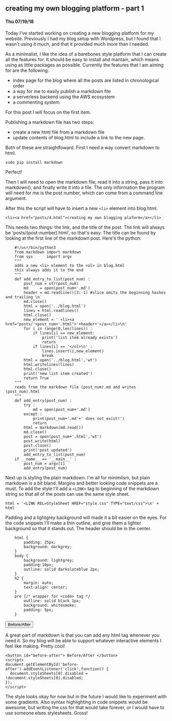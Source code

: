 ## creating my own blogging platform - part 1
#### Thu 07/19/18
Today I've started working on creating a new blogging platform for my website.
Previously I had my blog setup with Wordpress, but I found that I wasn't using it much,
and that it provided much more than I needed.

As a minimalist, I like the idea of a barebones style platform that I can create all the features
for. It should be easy to install and mantain, which means using as little packages as possible.
Currently the features that I am aiming for are the following:

* index page for the blog where all the posts are listed in chronological order
* a way for me to easily publish a markdown file
* a serverless backend using the AWS ecosystem
* a commenting system

For this post I will focus on the first item.

Publishing a markdown file has two steps:

* create a new html file from a markdown file
* update contents of blog.html to include a link to the new page.

Both of these are straightfoward. First I need a way convert markdown to html.

    sudo pip install markdown

Perfect!

Then I will need to open the markdown file, read it into a string, pass it into markdown(),
and finally write it into a file. The only information the program will need for me
is the post number, which can come from a command line argument.

After this the script will have to insert a new `<li>` element into blog.html.

    <li><a href="posts/4.html">creating my own blogging plaform</a></li>

This needs two things: the link, and the title of the post.
The link will always be 'posts/(post-number).html', so that's easy. The title can be found by looking
at the first line of the markdown post. Here's the python:

		#!/usr/bin/python3
		from markdown import markdown
		from sys      import argv
		"""
		adds a new <li> element to the <ol> in blog.html
		this always adds it to the end
		"""
		def add_entry_to_list(post_num) :
			post_num = str(post_num)
			md     = open(post_num+'.md')
			header = md.readline()[3:-1] #slice omits the beginning hashes and trailing \n
			md.close()
			html = open('../blog.html')
			lines = html.readlines()
			html.close()
			new_element = ' <li><a href="posts/'+post_num+'.html">'+header+'</a></li>\n'
			for i in range(0,len(lines)) :
				if lines[i] == new_element:
					print('list item already exists')
					return
				if lines[i] == '</ol>\n' :
					lines.insert(i,new_element)
					break
			html = open('../blog.html','wt')
			html.writelines(lines)
			html.close()
			print('new list item created')
			return True
		"""
		reads from the markdown file (post_num).md and writes (post_num).html
		"""
		def add_entry(post_num) :
			try :
				md = open(post_num+'.md')
			except :
				print(post_num+'.md'+' does not exist!')
				return
			html = markdown(md.read())
			md.close()
			post = open(post_num+'.html','wt')
			post.write(html)
			post.close()
			print('post updated')
			add_entry_to_list(post_num)
		if __name__ == '__main__' :
			post_num = argv[1]
			add_entry(post_num)

Next up is styling the plain markdown. I'm all for minimlism, but plain markdown
is a bit bland. Margins and better looking code snippets are a must. To add the style I'll add a `<LINK>` tag
to beginning of the markdown string so that all of the posts can use the same style sheet.

    html = '<LINK REL=StyleSheet HREF="style.css" TYPE="text/css">\n' + html

Padding and a lightgrey background will made it a bit easier on the eyes. For the code snippets I'll
make a thin outline, and give them a lighter background so that it stands out. The header should
be in the center.

		html {
			padding: 25px;
			background: darkgrey;
		}
		body {
			background: lightgrey;
			padding:10px;
			outline: solid darkslateblue 2px;
		}
		h2 {
			margin: auto;
			text-align: center;
		}
		pre {/* wrapper for <code> tag */
			outline: solid black 1px;
			background: whitesmoke;
			padding: 5px;
		}

<button id="before-after"> Before/After </button>
<script>
document.getElementById('before-after').addEventListener('click',function() {
  document.styleSheets[0].disabled = !document.styleSheets[0].disabled;
});
</script>

A great part of markdown is that you can add any html tag whenever you need it. So my blog will
be able to support whatever interactive elements I feel like making. Pretty cool!

    <button id="before-after"> Before/After </button>
    <script>
    document.getElementById('before-after').addEventListener('click',function() {
      document.styleSheets[0].disabled = !document.styleSheets[0].disabled;
    });
    </script>

The style looks okay for now but in the future I would like to experiment with some gradients. Also
syntax highlighting in code snippets would be awesome, but writing the css for that would take
forever, or I would have to use someone elses stylesheets. Gross!
